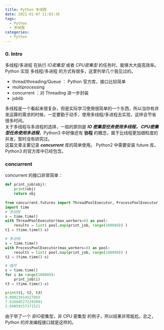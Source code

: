 ```yaml
---
title: Python 多线程
date: 2021-01-07 11:03:36
tags:
  - Python
  - 多线程
categories:
  - Python
---
```


### 0. Intro
多线程/多进程 在执行 *IO密集型* 或者 *CPU密集型* 的任务时，能够大大提高效率。Python 实现 多线程/多进程 的方式有很多，这里列举几个我见过的。
  - thread/threading/Queue ： Python 官方库，接口比较简单
  - multiprocessing
  - concurrent ：对 Threading 进一步封装
  - joblib

<!-- more -->

多线程是一个看起来很复杂，但是实际学习使用很简单的一个东西，所以当你有并发运算的需求的时候，一定要勤于动手，使用多线程/多进程去实现，这样会节省很多时间。  
关于多线程与多进程的选择，一般的原则是 ***IO 密集型任务使用多线程， CPU密集型任务使用多进程***，Python3 中好像还有 **协程** 的概念，属于比线程更加细粒度的并发，暂时没有研究过。   
这篇文章主要记录 ***concurrent*** 库的简单使用。 Python2 中需要安装 future 库，Python3 的官方库中已经包含。

### concurrent
concurrent 的接口非常简单：
```Python
def print_job(obj):
    print(obj)
    return obj
    
from concurrent.futures import ThreadPoolExecutor, ProcessPoolExecutor, Executor
import time
# 多线程
s = time.time()
with ThreadPoolExecutor(max_workers=8) as pool:
    results = list( pool.map(print_job, range(100000)) )
t1 = (time.time()-s)

# 多进程
s = time.time()
with ProcessPoolExecutor(max_workers=8) as pool:
    results = list( pool.map(print_job, range(100000)) )
t2 = (time.time()-s)

# 循环
s = time.time()
for i in range(100000):
    print_job(i)
t3 = (time.time()-s)

print(t1, t2, t3)
8.88823914527893
7.626605272293091
2.69059157371521
```
由于举了一个 非IO密集型，非 CPU 密集型 的例子，所以结果非常尴尬。总之，Python 的并发编程接口就是这样的。
